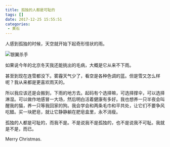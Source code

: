 ```yaml
---
title: 孤独的人都是可耻的
tags: []
date: 2017-12-25 15:55:51
categories:
 - 黄石
---
```


人感到孤独的时候，天空就开始下起奇形怪状的雨。

![银翼杀手][blade runner]

<!-- more -->

如果说今年的北京冬天我还能挑出的毛病，大概是它从来不下雨。

甚至到现在连雪都没下。雾霾天气少了，看空是各种色调的蓝。但是雪又怎么样呢？我从来都是更喜欢雨天的。

所以我应该还是会搬到，下雨的地方去。起码有个选择嘛，可选择撑伞，可以选择淋湿。可以做作地感冒一大场，然后明白活着健康有多好。我也想养一只半夜会叫醒我的猫，养一只等我回家的狗。我会学会和两条毛巾和平共处，让它们不要争风吃醋。买一块肥皂，就让它静静躺在肥皂盒里，永不消瘦。

孤独的人都是可耻的，而我不是。不是说我不是孤独的，也不是说我不可耻。我就是不是，而已。

Merry Christmas.

[blade runner]: https://img3.doubanio.com/view/photo/raw/public/p2498252583.jpg
